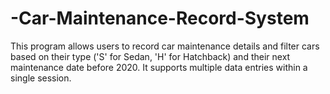 # -Car-Maintenance-Record-System
This program allows users to record car maintenance details and filter cars based on their type ('S' for Sedan, 'H' for Hatchback) and their next maintenance date before 2020. It supports multiple data entries within a single session.
